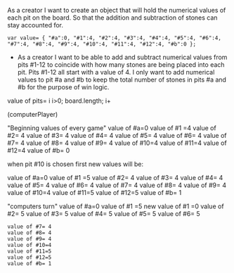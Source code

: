 <!-- //psuedo code for move logic user story 1// -->
As a creator I want to create an object that will hold the
numerical values of each pit on the board. So that the addition
and subtraction of stones can stay accounted for.

`var value= {
  "#a":0,
  "#1":4,
  "#2":4,
  "#3":4,
  "#4":4,
  "#5":4,
  "#6":4,
  "#7":4,
  "#8":4,
  "#9":4,
  "#10":4,
  "#11":4,
  "#12":4,
  "#b":0
};`

<!-- //psuedo code for move logic user story 2// -->
- As a creator I want to be able to add and subtract numerical values
from pits #1-12 to coincide with how many stones are being placed into
each pit. Pits #1-12 all start with a value of 4.
I only want to add numerical values to pit #a and #b to keep the total
number of stones in pits #a and #b for the purpose of win logic.

value of pits= i
i>0; board.length; i+

(computerPlayer)
<!-- //pit#10 will always be chosen first// -->
"Beginning values of every game"
value of #a=0
value of #1 =4
value of #2= 4
value of #3= 4
value of #4= 4
value of #5= 4
value of #6= 4
value of #7= 4
value of #8= 4
value of #9= 4
value of #10=4
value of #11=4
value of #12=4
value of #b= 0



when pit #10 is chosen first
new values will be:
<!-- //value of #a remained the same and the value of #1
increased by 1 because it was computers move and #a belongs
to player, move by computer in #a not allowed// -->

value of #a=0
value of #1 =5
value of #2= 4
value of #3= 4
value of #4= 4
value of #5= 4
value of #6= 4
value of #7= 4
value of #8= 4
value of #9= 4
value of #10=4
value of #11=5
value of #12=5
value of #b= 1


<!-- since last pit that was added to was #1 and the value is
greater than 0 (5>0) computers turn continues
by picking up 5 stones and continuing to drop stones -->

"computers turn"
    value of #a=0
    value of #1 =5
new value of #1 =0
    value of #2= 5
    value of #3= 5
    value of #4= 5
    value of #5= 5
    value of #6= 5
<!-- //last stone dropped in #6//     -->
    value of #7= 4
    value of #8= 4
    value of #9= 4
    value of #10=4
    value of #11=5
    value of #12=5
    value of #b= 1




